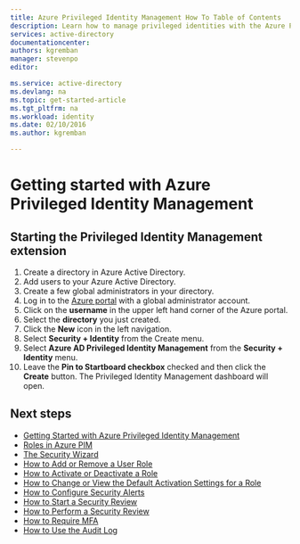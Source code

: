 ```yaml
---
title: Azure Privileged Identity Management How To Table of Contents
description: Learn how to manage privileged identities with the Azure Privileged Identity Management extension.
services: active-directory
documentationcenter: 
authors: kgremban
manager: stevenpo
editor: 

ms.service: active-directory
ms.devlang: na
ms.topic: get-started-article
ms.tgt_pltfrm: na
ms.workload: identity
ms.date: 02/10/2016
ms.author: kgremban

---
```

# Getting started with Azure Privileged Identity Management
## Starting the Privileged Identity Management extension
1. Create a directory in Azure Active Directory.
2. Add users to your Azure Active Directory.
3. Create a few global administrators in your directory.
4. Log in to the [Azure portal](https://portal.azure.com/) with a global administrator account.
5. Click on the **username** in the upper left hand corner of the Azure portal.
6. Select the **directory** you just created.
7. Click the **New** icon in the left navigation.
8. Select **Security + Identity** from the Create menu.
9. Select **Azure AD Privileged Identity Management** from the **Security + Identity** menu.
10. Leave the **Pin to Startboard checkbox** checked and then click the **Create** button. The Privileged Identity Management dashboard will open.

<!--Every topic should have next steps and links to the next logical set of content to keep the customer engaged-->

## Next steps
- [Getting Started with Azure Privileged Identity Management](../articles/active-directory/active-directory-privileged-identity-management-getting-started.md)
- [Roles in Azure PIM](../articles/active-directory/active-directory-privileged-identity-management-roles.md)
- [The Security Wizard](../articles/active-directory/active-directory-privileged-identity-management-security-wizard.md)
- [How to Add or Remove a User Role](../articles/active-directory/active-directory-privileged-identity-management-how-to-add-role-to-user.md)
- [How to Activate or Deactivate a Role](../articles/active-directory/active-directory-privileged-identity-management-how-to-activate-role.md)
- [How to Change or View the Default Activation Settings for a Role](../articles/active-directory/active-directory-privileged-identity-management-how-to-change-default-settings.md)
- [How to Configure Security Alerts](../articles/active-directory/active-directory-privileged-identity-management-how-to-configure-security-alerts.md)
- [How to Start a Security Review](../articles/active-directory/active-directory-privileged-identity-management-how-to-start-security-review.md)
- [How to Perform a Security Review](../articles/active-directory/active-directory-privileged-identity-management-how-to-perform-security-review.md)
- [How to Require MFA](../articles/active-directory/active-directory-privileged-identity-management-how-to-require-mfa.md)
- [How to Use the Audit Log](../articles/active-directory/active-directory-privileged-identity-management-how-to-use-audit-log.md)


